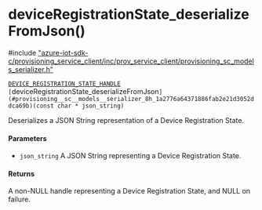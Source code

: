 # deviceRegistrationState_deserializeFromJson()

\#include ["azure-iot-sdk-c/provisioning_service_client/inc/prov_service_client/provisioning_sc_models_serializer.h"](../iot-c-ref-provisioning-sc-models-serializer-h.md)  

[`DEVICE_REGISTRATION_STATE_HANDLE`](#provisioning__sc__device__registration__state_8h_1a52841b38d699231f85846525109d2804) `[`deviceRegistrationState_deserializeFromJson`](#provisioning__sc__models__serializer_8h_1a2776a64371886fab2e21d3052ddca69b)(const char * json_string)`

Deserializes a JSON String representation of a Device Registration State.

#### Parameters
* `json_string` A JSON String representing a Device Registration State.

#### Returns
A non-NULL handle representing a Device Registration State, and NULL on failure.

